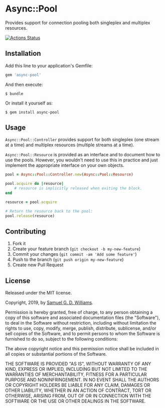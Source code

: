 # Async::Pool

Provides support for connection pooling both singleplex and multiplex resources.

[![Actions Status](https://github.com/socketry/async-pool/workflows/Development/badge.svg)](https://github.com/socketry/async-pool/actions?workflow=Development)

## Installation

Add this line to your application's Gemfile:

```ruby
gem 'async-pool'
```

And then execute:

	$ bundle

Or install it yourself as:

	$ gem install async-pool

## Usage

`Async::Pool::Controller` provides support for both singleplex (one stream at a time) and multiplex resources (multiple streams at a time).

`Async::Pool::Resource` is provided as an interface and to document how to use the pools. However, you wouldn't need to use this in practice and just implement the appropriate interface on your own objects.

```ruby
pool = Async::Pool::Controller.new(Async::Pool::Resource)

pool.acquire do |resource|
	# resource is implicitly released when exiting the block.
end

resource = pool.acquire

# Return the resource back to the pool:
pool.release(resource)
```

## Contributing

1. Fork it
2. Create your feature branch (`git checkout -b my-new-feature`)
3. Commit your changes (`git commit -am 'Add some feature'`)
4. Push to the branch (`git push origin my-new-feature`)
5. Create new Pull Request

## License

Released under the MIT license.

Copyright, 2019, by [Samuel G. D. Williams](http://www.codeotaku.com).

Permission is hereby granted, free of charge, to any person obtaining a copy
of this software and associated documentation files (the "Software"), to deal
in the Software without restriction, including without limitation the rights
to use, copy, modify, merge, publish, distribute, sublicense, and/or sell
copies of the Software, and to permit persons to whom the Software is
furnished to do so, subject to the following conditions:

The above copyright notice and this permission notice shall be included in
all copies or substantial portions of the Software.

THE SOFTWARE IS PROVIDED "AS IS", WITHOUT WARRANTY OF ANY KIND, EXPRESS OR
IMPLIED, INCLUDING BUT NOT LIMITED TO THE WARRANTIES OF MERCHANTABILITY,
FITNESS FOR A PARTICULAR PURPOSE AND NONINFRINGEMENT. IN NO EVENT SHALL THE
AUTHORS OR COPYRIGHT HOLDERS BE LIABLE FOR ANY CLAIM, DAMAGES OR OTHER
LIABILITY, WHETHER IN AN ACTION OF CONTRACT, TORT OR OTHERWISE, ARISING FROM,
OUT OF OR IN CONNECTION WITH THE SOFTWARE OR THE USE OR OTHER DEALINGS IN
THE SOFTWARE.
